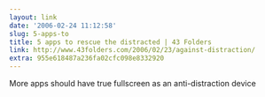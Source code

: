 ```yaml
---
layout: link
date: '2006-02-24 11:12:58'
slug: 5-apps-to
title: 5 apps to rescue the distracted | 43 Folders
link: http://www.43folders.com/2006/02/23/against-distraction/
extra: 955e618487a236fa02cfc098e8332920
---
```


More apps should have true fullscreen as an anti-distraction device
